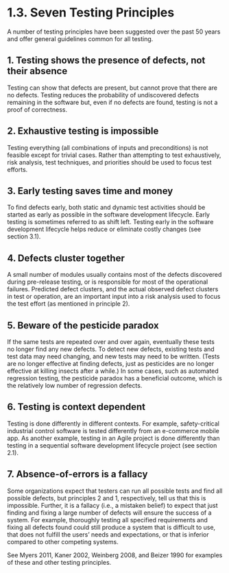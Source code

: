 # 1.3. Seven Testing Principles

A number of testing principles have been suggested over the past 50 years and offer general guidelines common for all testing. 

## 1. Testing shows the presence of defects, not their absence 

Testing can show that defects are present, but cannot prove that there are no defects. Testing reduces the probability of undiscovered defects remaining in the software but, even if no defects are found, testing is not a proof of correctness. 

## 2. Exhaustive testing is impossible 

Testing everything \(all combinations of inputs and preconditions\) is not feasible except for trivial cases. Rather than attempting to test exhaustively, risk analysis, test techniques, and priorities should be used to focus test efforts. 

## 3. Early testing saves time and money 

To find defects early, both static and dynamic test activities should be started as early as possible in the software development lifecycle. Early testing is sometimes referred to as shift left. Testing early in the software development lifecycle helps reduce or eliminate costly changes \(see section 3.1\). 

## 4. Defects cluster together 

A small number of modules usually contains most of the defects discovered during pre-release testing, or is responsible for most of the operational failures. Predicted defect clusters, and the actual observed defect clusters in test or operation, are an important input into a risk analysis used to focus the test effort \(as mentioned in principle 2\).

## 5. Beware of the pesticide paradox

 If the same tests are repeated over and over again, eventually these tests no longer find any new defects. To detect new defects, existing tests and test data may need changing, and new tests may need to be written. \(Tests are no longer effective at finding defects, just as pesticides are no longer effective at killing insects after a while.\) In some cases, such as automated regression testing, the pesticide paradox has a beneficial outcome, which is the relatively low number of regression defects. 

## 6. Testing is context dependent 

Testing is done differently in different contexts. For example, safety-critical industrial control software is tested differently from an e-commerce mobile app. As another example, testing in an Agile project is done differently than testing in a sequential software development lifecycle project \(see section 2.1\). 

## 7. Absence-of-errors is a fallacy 

Some organizations expect that testers can run all possible tests and find all possible defects, but principles 2 and 1, respectively, tell us that this is impossible. Further, it is a fallacy \(i.e., a mistaken belief\) to expect that just finding and fixing a large number of defects will ensure the success of a system. For example, thoroughly testing all specified requirements and fixing all defects found could still produce a system that is difficult to use, that does not fulfill the users’ needs and expectations, or that is inferior compared to other competing systems. 

See Myers 2011, Kaner 2002, Weinberg 2008, and Beizer 1990 for examples of these and other testing principles.

